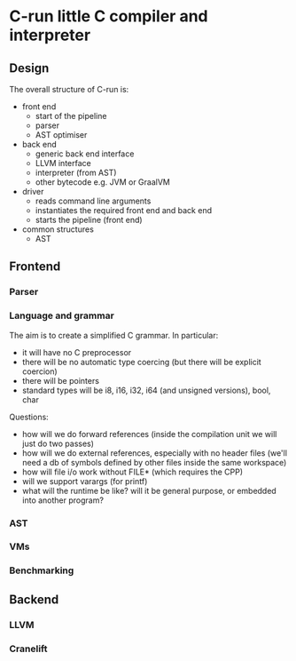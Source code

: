 # C-run little C compiler and interpreter

## Design

The overall structure of C-run is:
* front end
  * start of the pipeline 
  * parser
  * AST optimiser
* back end
  * generic back end interface
  * LLVM interface
  * interpreter (from AST)
  * other bytecode e.g. JVM or GraalVM
* driver
  * reads command line arguments
  * instantiates the required front end and back end
  * starts the pipeline (front end)
* common structures
  * AST

## Frontend

### Parser


### Language and grammar

The aim is to create a simplified C grammar.  In particular:
* it will have no C preprocessor
* there will be no automatic type coercing (but there will be explicit coercion)
* there will be pointers
* standard types will be i8, i16, i32, i64 (and unsigned versions), bool, char

Questions:
* how will we do forward references (inside the compilation unit we will just do two passes)
* how will we do external references, especially with no header files (we'll need a db of symbols defined by other files inside the same workspace)
* how will file i/o work without FILE* (which requires the CPP)
* will we support varargs (for printf)
* what will the runtime be like?  will it be general purpose, or embedded into another program?

### AST

### VMs

### Benchmarking

## Backend

### LLVM

### Cranelift